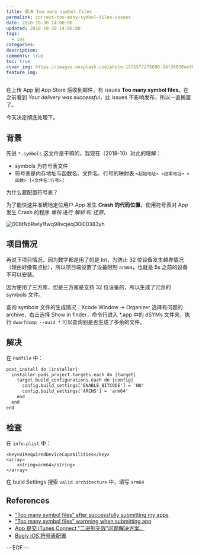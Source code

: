 ```yaml
---
title: 解决 Too many symbol files
permalink: correct-too-many-symbol-files-issues
date: 2018-10-30 14:00:00
updated: 2018-10-30 14:00:00
tags:
  - ios
categories:
description:
comments: true
toc: true
cover_img: https://images.unsplash.com/photo-1571577275698-54f36820ee9b?ixlib=rb-1.2.1&ixid=eyJhcHBfaWQiOjEyMDd9&auto=format&fit=crop&w=640&q=80
feature_img:
---
```


在上传 App 到 App Store 后收到邮件，有 issues **Too many symbol files**。在之前看到 _Your delivery was successful_，此 issues 不影响发布，所以一直搁置了。

今天决定彻底处理下。

<!-- more -->

## 背景

先说 `*.symbols` 这文件是干嘛的，我现在（2018-10）对此的理解：

- symbols 为符号表文件
- 符号表是内存地址与函数名、文件名、行号的映射表 `<起始地址> <结束地址> <函数> [<文件名:行号>]`

为什么要配置符号表？

为了能快速并准确地定位用户 App 发生 **Crash 的代码位置**，使用符号表对 App 发生 Crash 的程序 _堆栈_ 进行 _解析_ 和 _还原_。

![006tNbRwly1fwq98vcjeoj30i00383yh](https://user-images.githubusercontent.com/9289792/80204521-9ea54a80-865b-11ea-9420-7d8a2d32e910.jpg)

## 项目情况

再说下项目情况，因为数字都是用了的是 Int，为防止 32 位设备发生越界情况（理由好像有点扯），所以项目端设置了设备限制 `arm64`，也就是 5s 之前的设备不可以安装。

因为使用了三方库，但是三方库是支持 32 位设备的，所以生成了冗余的 symbols 文件。

查询 symbols 文件的生成情况：Xcode Window -> Organizer 选择有问题的 archive，右击选择 Show in finder，命令行进入 \*.app 中的 dSYMs 文件夹，执行 `dwarfdump --uuid *` 可以查询到是否生成了多余的文件。

## 解决

在 `Podfile` 中：

```txt
post_install do |installer|
  installer.pods_project.targets.each do |target|
    target.build_configurations.each do |config|
      config.build_settings['ENABLE_BITCODE'] = 'NO'
      config.build_settings['ARCHS'] = 'arm64'
    end
  end
end
```

## 检查

在 `info.plist` 中：

```plist
<key>UIRequiredDeviceCapabilities</key>
<array>
    <string>arm64</string>
</array>
```

在 build Settings 搜索 `valid architecture` 中，填写 `arm64`

## References

- [“Too many symbol files” after successfully submitting my apps](https://stackoverflow.com/questions/25755240/too-many-symbol-files-after-successfully-submitting-my-apps)
- [“Too many symbol files” warnning when submitting app](https://stackoverflow.com/questions/34313049/too-many-symbol-files-warnning-when-submitting-app)
- [App 提交 iTunes Connect,"二进制无效"问题解决方案。](https://www.jianshu.com/p/3511ec38ca20)
- [Bugly iOS 符号表配置](https://bugly.qq.com/docs/user-guide/symbol-configuration-ios/?v=20180709165613#_2)

-- EOF --
